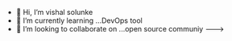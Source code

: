 - 👋 Hi, I’m vishal solunke
- 🌱 I’m currently learning ...DevOps tool
- 💞️ I’m looking to collaborate on ...open source communiy
--->
